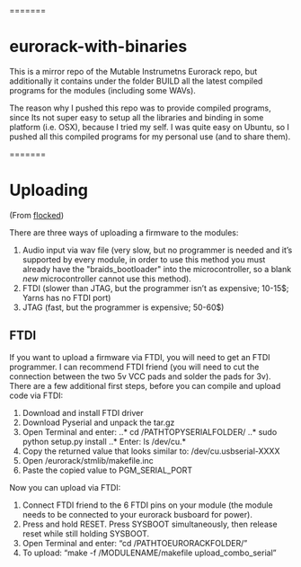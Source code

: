 =======
# eurorack-with-binaries

This is a mirror repo of the Mutable Instrumetns Eurorack repo, but additionally it contains under the folder BUILD all the latest compiled programs for the modules (including some WAVs).

The reason why I pushed this repo was to provide compiled programs, since Its not super easy to setup all the libraries and binding in some platform (i.e. OSX), because I tried my self. I was quite easy on Ubuntu, so I pushed all this compiled programs for my personal use (and to share them).

=======


# Uploading
(From [flocked](http://mutable-instruments.net/forum/discussion/4344/mac-tutorial-how-to-compile-and-upload-the-firmware-of-mis-eurorack-modules/p1))

There are three ways of uploading a firmware to the modules:

1. Audio input via wav file (very slow, but no programmer is needed and it’s supported by every module, in order to use this method you must already have the "braids_bootloader" into the microcontroller, so a blank *new* microcontroller cannot use this method).
2. FTDI (slower than JTAG, but the programmer isn’t as expensive; 10-15$; Yarns has no FTDI port)
3. JTAG (fast, but the programmer is expensive; 50-60$)

## FTDI

If you want to upload a firmware via FTDI, you will need to get an FTDI programmer. I can recommend FTDI friend (you will need to cut the connection between the two 5v VCC pads and solder the pads for 3v). There are a few additional first steps, before you can compile and upload code via FTDI:

1. Download and install FTDI driver
2. Download Pyserial and unpack the tar.gz
3. Open Terminal and enter:
..* cd /PATHTOPYSERIALFOLDER/
..* sudo python setup.py install
..* Enter: ls /dev/cu.*
4. Copy the returned value that looks similar to: /dev/cu.usbserial-XXXX
8. Open /eurorack/stmlib/makefile.inc
9. Paste the copied value to PGM_SERIAL_PORT

Now you can upload via FTDI:

1. Connect FTDI friend to the 6 FTDI pins on your module (the module needs to be connected to your eurorack busboard for power).
2. Press and hold RESET. Press SYSBOOT simultaneously, then release reset while still holding SYSBOOT.
3. Open Terminal and enter: “cd /PATHTOEURORACKFOLDER/”
4. To upload: “make -f /MODULENAME/makefile upload_combo_serial”
